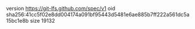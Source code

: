 version https://git-lfs.github.com/spec/v1
oid sha256:41cc5f02e8dd004174a091bf95443d5481e6ae885b7ff222a561dc5a15bc1e8b
size 19132
